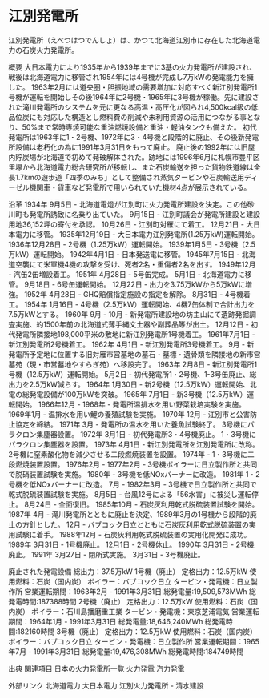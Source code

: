 # 江別発電所

江別発電所（えべつはつでんしょ）は、かつて北海道江別市に存在した北海道電力の石炭火力発電所。

概要
大日本電力により1935年から1939年までに3基の火力発電所が建設され、戦後は北海道電力に移管され1954年には4号機が完成し7万kWの発電能力を擁した。
1963年2月には道央圏・胆振地域の需要増加に対応すべく新江別発電所1号機が運転を開始しその後1964年に2号機・1965年に3号機が稼働。先に建設された滝川発電所のシステムを元に更なる高温・高圧化が図られ4,500kcal級の低品位炭にも対応した構造とし燃料費の削減や未利用資源の活用につながる事となり、50%まで常時専焼可能な重油燃焼設備と重油・軽油タンクも備えた。
初代発電所は1963年に1・2号機、1972年に3・4号機と段階的に廃止、その後新発電所設備は老朽化の為に1991年3月31日をもって廃止。
廃止後の1992年には旧屋内貯炭場が北海道で初めて発破解体された。跡地には1996年6月に札幌市豊平区里塚から北海道電力総合研究所が移転し、また石炭輸送を担った貨物鉄道線は全長1.7kmの遊歩道「四季のみち」として整備され蒸気タービンや石炭輸送用ディーゼル機関車・貨車など発電所で用いられていた機材4点が展示されている。

沿革
1934年
9月5日 - 北海道電燈が江別町に火力発電所建設を決定。この他砂川町も発電所誘致に名乗り出ていた。
9月15日 - 江別町議会が発電所建設と建設用地36,152坪の寄付を承認。
10月26日 - 江別町対雁にて着工。
12月21日 - 大日本電力に移管。
1935年12月19日 - 大日本電力江別発電所(1.25万kW)運転開始。
1936年12月28日 - 2号機（1.25万kW）運転開始。
1939年1月5日 - 3号機（2.5万kW）運転開始。
1942年4月1日 - 日本発送電に移管。
1945年7月15日 - 北海道空襲にて米軍機4機の攻撃を受け、死者2名・重傷者2名を出す。
1949年12月 - 汽缶2缶増設着工。
1951年
4月28日 - 5号缶完成。
5月1日 - 北海道電力に移管。
9月18日 - 6号缶運転開始。
12月22日 - 出力を3.75万kWから5万kWに増強。
1952年
4月28日 - GHQ賠償指定施設の指定を解除。
8月31日 - 4号機着工。
1954年
1月16日 - 4号機（2.5万kW）運転開始、4機7缶体制で合計出力を7.5万kWとする。
1960年
9月 - 10月 - 新発電所建設地の坊主山にて遺跡発掘調査実施、約1500年前の北海道式薄手縄文土器や副葬品等が出土。
12月12日 - 初代発電所隣接地198,000平米の敷地に新江別発電所1号機着工。
1961年7月1日 - 新江別発電所2号機着工。
1962年
4月1日 - 新江別発電所3号機着工。
9月 - 新発電所予定地に位置する旧対雁市営墓地の墓石・墓標・遺骨類を隣接地の新市営墓苑（現・市営墓地やすらぎ苑）へ移設完了。
1963年
2月8日 - 新江別発電所1号機（12.5万kW）運転開始。
5月2日 - 初代発電所1・2号機、1-3号缶廃止、総出力を2.5万kW減らす。
1964年
1月30日 - 新2号機（12.5万kW）運転開始、北電の総発電設備が100万kWを突破。
1965年
7月1日 - 新3号機（12.5万kW）運転開始。
1966年12月 - 1968年 - 発電所温排水を用い野菜栽培実験を実施。
1969年1月 - 温排水を用い鯉の養殖試験を実施。
1970年
12月 - 江別市と公害防止協定を締結。
1971年
3月 - 発電所の温水を用いた養魚試験終了。
3号機にパラクロン集塵器設置。
1972年
3月1日 - 初代発電所3・4号機廃止。
1・3号機にパラクロン集塵器を設置。
1973年
4月1日 - 新江別発電所を江別発電所に改称。
2号機に窒素酸化物を減少させる二段燃焼装置を設置。
1974年 - 1・3号機に二段燃焼装置設置。
1976年2月 - 1977年2月 - 3号機ボイラーに日立製作所と共同で脱硝装置試験を実施。
1980年 - 3号機を低NOxバーナーに改造。
1981年
1・2号機を低NOxバーナーに改造。
7月 - 1982年3月 - 3号機で日立製作所と共同で乾式脱硫装置試験を実施。
8月5日 - 台風12号による「56水害」に被災し運転停止。
8月24日 - 全面復旧。
1985年10月 - 石炭灰利用乾式脱硫装置試験を開始。
1987年
4月 - 滝川発電所とともに廃止を決定、1989年3月の1号機から段階的廃止の方針とした。
12月 - バブコック日立とともに石炭灰利用乾式脱硫装置の実用試験に着手。
1988年12月 - 石炭灰利用乾式脱硫装置の実用化開発に成功。
1989年
3月31日 - 1号機廃止。
12月1日 - 2号機休止。
1990年
3月31日 - 2号機廃止。
1991年
3月27日 - 閉所式実施。
3月31日 - 3号機廃止。

廃止された発電設備
総出力：37.5万kW
1号機（廃止）
定格出力：12.5万kW
使用燃料：石炭（国内炭）
ボイラー：バブコック日立
タービン・発電機：日立製作所
営業運転期間：1963年2月 - 1991年3月31日
総発電量:19,509,573MWh
総発電時間:187388時間
2号機（廃止）
定格出力：12.5万kW
使用燃料：石炭（国内炭）
ボイラー：石川島播磨重工業
タービン・発電機：東京芝浦電気
営業運転期間：1964年1月 - 1991年3月31日
総発電量:18,646,240MWh
総発電時間:182160時間
3号機（廃止）
定格出力：12.5万kW
使用燃料：石炭（国内炭）
ボイラー：バブコック日立
タービン・発電機：日立製作所
営業運転期間：1965年7月 - 1991年3月31日
総発電量:19,476,308MWh
総発電時間:184749時間

出典
関連項目
日本の火力発電所一覧
火力発電
汽力発電

外部リンク
北海道電力
大日本電力 江別火力発電所 - 清水建設